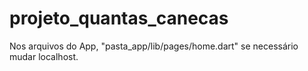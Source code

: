 # projeto_quantas_canecas
Nos arquivos do App, "pasta_app/lib/pages/home.dart" se necessário mudar localhost.
